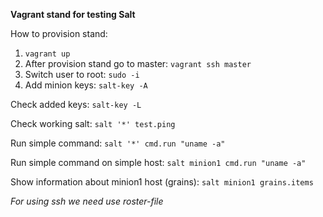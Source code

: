 **Vagrant stand for testing Salt**


How to provision stand:
1) `vagrant up`
2) After provision stand go to master: `vagrant ssh master`
3) Switch user to root: `sudo -i`
4) Add minion keys: `salt-key -A`


Check added keys: `salt-key -L`

Check working salt: `salt '*' test.ping`

Run simple command: `salt '*' cmd.run "uname -a"`

Run simple command on simple host: `salt minion1 cmd.run "uname -a"`

Show information about minion1 host (grains): `salt minion1 grains.items`

*For using ssh we need use roster-file*

